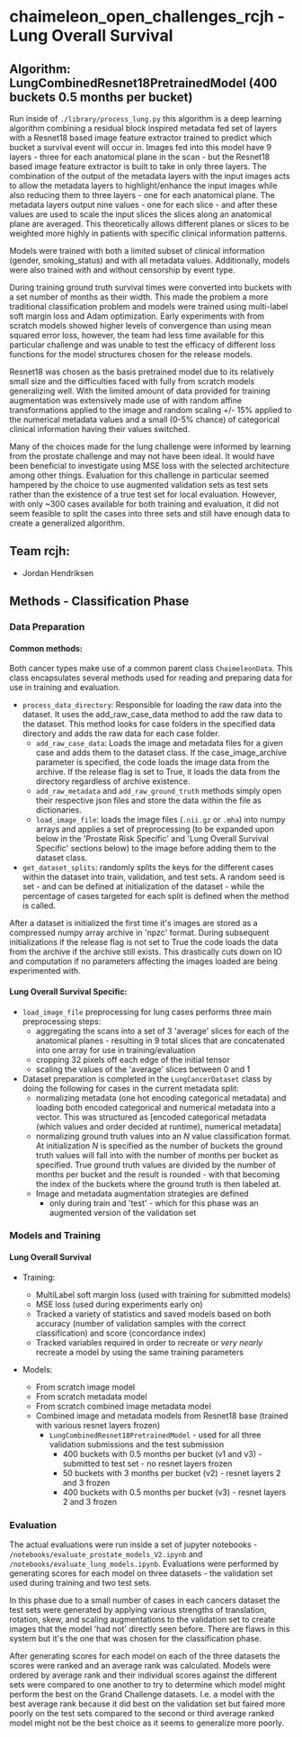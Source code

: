 # chaimeleon_open_challenges_rcjh - Lung Overall Survival 

## Algorithm: LungCombinedResnet18PretrainedModel (400 buckets 0.5 months per bucket)

Run inside of `./library/process_lung.py` this algorithm is a deep learning algorithm combining a residual block inspired metadata fed set of layers with a Resnet18 based image feature extractor trained to predict which bucket a survival event will occur in. Images fed into this model have 9 layers - three for each anatomical plane in the scan - but the Resnet18 based image feature extractor is built to take in only three layers. The combination of the output of the metadata layers with the input images acts to allow the metadata layers to highlight/enhance the input images while also reducing them to three layers - one for each anatomical plane. The metadata layers output nine values - one for each slice - and after these values are used to scale the input slices the slices along an anatomical plane are averaged. This theoretically allows different planes or slices to be weighted more highly in patients with specific clinical information patterns. 

Models were trained with both a limited subset of clinical information (gender, smoking_status) and with all metadata values. Additionally, models were also trained with and without censorship by event type.

During training ground truth survival times were converted into buckets with a set number of months as their width. This made the problem a more traditional classification problem and models were trained using multi-label soft margin loss and Adam optimization. Early experiments with from scratch models showed higher levels of convergence than using mean squared error loss, however, the team had less time available for this particular challenge and was unable to test the efficacy of different loss functions for the model structures chosen for the release models.

Resnet18 was chosen as the basis pretrained model due to its relatively small size and the difficulties faced with fully from scratch models generalizing well. With the limited amount of data provided for training augmentation was extensively made use of with random affine transformations applied to the image and random scaling +/- 15% applied to the numerical metadata values and a small (0-5% chance) of categorical clinical information having their values switched.

Many of the choices made for the lung challenge were informed by learning from the prostate challenge and may not have been ideal. It would have been beneficial to investigate using MSE loss with the selected architecture among other things. Evaluation for this challenge in particular seemed hampered by the choice to use augmented validation sets as test sets rather than the existence of a true test set for local evaluation. However, with only ~300 cases available for both training and evaluation, it did not seem feasible to split the cases into three sets and still have enough data to create a generalized algorithm.

## Team rcjh:
- Jordan Hendriksen

## Methods - Classification Phase

### Data Preparation

#### Common methods:

Both cancer types make use of a common parent class `ChaimeleonData`. This class encapsulates several methods used for reading and preparing data for use in training and evaluation.

- `process_data_directory`: Responsible for loading the raw data into the dataset. It uses the add_raw_case_data method to add the raw data to the dataset. This method looks for case folders in the specified data directory and adds the raw data for each case folder.
    - `add_raw_case_data`: Loads the image and metadata files for a given case and adds them to the dataset class. If the case_image_archive parameter is specified, the code loads the image data from the archive. If the release flag is set to True, it loads the data from the directory regardless of archive existence.
    - `add_raw_metadata` and `add_raw_ground_truth` methods simply open their respective json files and store the data within the file as dictionaries.
    - `load_image_file`: loads the image files (`.nii.gz` or `.mha`) into numpy arrays and applies a set of preprocessing (to be expanded upon below in the 'Prostate Risk Specific' and 'Lung Overall Survival Specific' sections below) to the image before adding them to the dataset class.
- `get_dataset_splits`: randomly splits the keys for the different cases within the dataset into train, validation, and test sets. A random seed is set - and can be defined at initialization of the dataset - while the percentage of cases targeted for each split is defined when the method is called.

After a dataset is initialized the first time it's images are stored as a compressed numpy array archive in 'npzc' format. During subsequent initializations if the release flag is not set to True the code loads the data from the archive if the archive still exists. This drastically cuts down on IO and computation if no parameters affecting the images loaded are being experimented with.

#### Lung Overall Survival Specific:

- `load_image_file` preprocessing for lung cases performs three main preprocessing steps:
    - aggregating the scans into a set of 3 'average' slices for each of the anatomical planes - resulting in 9 total slices that are concatenated into one array for use in training/evaluation
    - cropping 32 pixels off each edge of the initial tensor
    - scaling the values of the 'average' slices between 0 and 1
- Dataset preparation is completed in the `LungCancerDataset` class by doing the following for cases in the current metadata split:
    - normalizing metadata (one hot encoding categorical metadata) and loading both encoded categorical and numerical metadata into a vector. This was structured as [encoded categorical metadata (which values and order decided at runtime), numerical metadata]
    - normalizing ground truth values into an _N_ value classification format. At initialization _N_ is specified as the number of buckets the ground truth values will fall into with the number of months per bucket as specified. True ground truth values are divided by the number of months per bucket and the result is rounded - with that becoming the index of the buckets where the ground truth is then labeled at.
    - Image and metadata augmentation strategies are defined
        - only during train and 'test' - which for this phase was an augmented version of the validation set

### Models and Training

#### Lung Overall Survival

- Training:
    - MultiLabel soft margin loss (used with training for submitted models)
    - MSE loss (used during experiments early on)
    - Tracked a variety of statistics and saved models based on both accuracy (number of validation samples with the correct classification) and score (concordance index)
    - Tracked variables required in order to recreate or _very nearly_ recreate a model by using the same training parameters

- Models:
    - From scratch image model
    - From scratch metadata model
    - From scratch combined image metadata model
    - Combined image and metadata models from Resnet18 base (trained with various resnet layers frozen)
        - `LungCombinedResnet18PretrainedModel` - used for all three validation submissions and the test submission
            - 400 buckets with 0.5 months per bucket (v1 and v3) - submitted to test set - no resnet layers frozen
            - 50 buckets with 3 months per bucket (v2) - resnet layers 2 and 3 frozen
            - 400 buckets with 0.5 months per bucket (v3) - resnet layers 2 and 3 frozen

### Evaluation

The actual evaluations were run inside a set of jupyter notebooks - `/notebooks/evaluate_prostate_models_V2.ipynb` and `/notebooks/evaluate_lung_models.ipynb`. Evaluations were performed by generating scores for each model on three datasets - the validation set used during training and two test sets. 

In this phase due to a small number of cases in each cancers dataset the test sets were generated by applying various strengths of translation, rotation, skew, and scaling augmentations to the validation set to create images that the model 'had not' directly seen before. There are flaws in this system but it's the one that was chosen for the classification phase.

After generating scores for each model on each of the three datasets the scores were ranked and an average rank was calculated. Models were ordered by average rank and their individual scores against the different sets were compared to one another to try to determine which model might perform the best on the Grand Challenge datasets. I.e. a model with the best average rank because it did best on the validation set but faired more poorly on the test sets compared to the second or third average ranked model might not be the best choice as it seems to generalize more poorly.